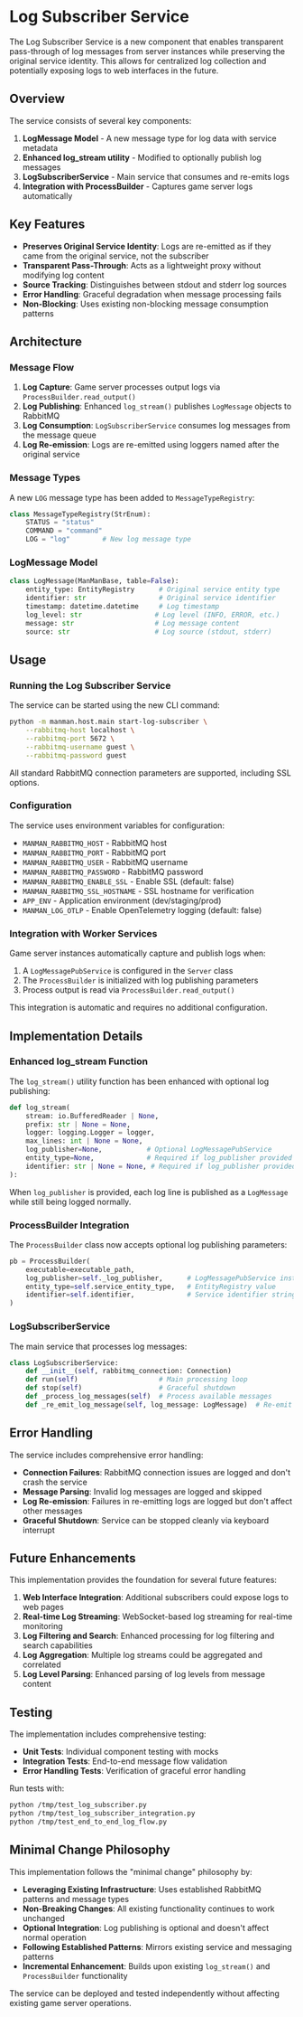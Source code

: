 # Log Subscriber Service

The Log Subscriber Service is a new component that enables transparent pass-through of log messages from server instances while preserving the original service identity. This allows for centralized log collection and potentially exposing logs to web interfaces in the future.

## Overview

The service consists of several key components:

1. **LogMessage Model** - A new message type for log data with service metadata
2. **Enhanced log_stream utility** - Modified to optionally publish log messages
3. **LogSubscriberService** - Main service that consumes and re-emits logs
4. **Integration with ProcessBuilder** - Captures game server logs automatically

## Key Features

- **Preserves Original Service Identity**: Logs are re-emitted as if they came from the original service, not the subscriber
- **Transparent Pass-Through**: Acts as a lightweight proxy without modifying log content
- **Source Tracking**: Distinguishes between stdout and stderr log sources
- **Error Handling**: Graceful degradation when message processing fails
- **Non-Blocking**: Uses existing non-blocking message consumption patterns

## Architecture

### Message Flow

1. **Log Capture**: Game server processes output logs via `ProcessBuilder.read_output()`
2. **Log Publishing**: Enhanced `log_stream()` publishes `LogMessage` objects to RabbitMQ
3. **Log Consumption**: `LogSubscriberService` consumes log messages from the message queue
4. **Log Re-emission**: Logs are re-emitted using loggers named after the original service

### Message Types

A new `LOG` message type has been added to `MessageTypeRegistry`:

```python
class MessageTypeRegistry(StrEnum):
    STATUS = "status"
    COMMAND = "command"
    LOG = "log"        # New log message type
```

### LogMessage Model

```python
class LogMessage(ManManBase, table=False):
    entity_type: EntityRegistry      # Original service entity type
    identifier: str                  # Original service identifier
    timestamp: datetime.datetime     # Log timestamp
    log_level: str                  # Log level (INFO, ERROR, etc.)
    message: str                    # Log message content
    source: str                     # Log source (stdout, stderr)
```

## Usage

### Running the Log Subscriber Service

The service can be started using the new CLI command:

```bash
python -m manman.host.main start-log-subscriber \
    --rabbitmq-host localhost \
    --rabbitmq-port 5672 \
    --rabbitmq-username guest \
    --rabbitmq-password guest
```

All standard RabbitMQ connection parameters are supported, including SSL options.

### Configuration

The service uses environment variables for configuration:

- `MANMAN_RABBITMQ_HOST` - RabbitMQ host
- `MANMAN_RABBITMQ_PORT` - RabbitMQ port  
- `MANMAN_RABBITMQ_USER` - RabbitMQ username
- `MANMAN_RABBITMQ_PASSWORD` - RabbitMQ password
- `MANMAN_RABBITMQ_ENABLE_SSL` - Enable SSL (default: false)
- `MANMAN_RABBITMQ_SSL_HOSTNAME` - SSL hostname for verification
- `APP_ENV` - Application environment (dev/staging/prod)
- `MANMAN_LOG_OTLP` - Enable OpenTelemetry logging (default: false)

### Integration with Worker Services

Game server instances automatically capture and publish logs when:

1. A `LogMessagePubService` is configured in the `Server` class
2. The `ProcessBuilder` is initialized with log publishing parameters
3. Process output is read via `ProcessBuilder.read_output()`

This integration is automatic and requires no additional configuration.

## Implementation Details

### Enhanced log_stream Function

The `log_stream()` utility function has been enhanced with optional log publishing:

```python
def log_stream(
    stream: io.BufferedReader | None,
    prefix: str | None = None,
    logger: logging.Logger = logger,
    max_lines: int | None = None,
    log_publisher=None,           # Optional LogMessagePubService
    entity_type=None,             # Required if log_publisher provided
    identifier: str | None = None, # Required if log_publisher provided
):
```

When `log_publisher` is provided, each log line is published as a `LogMessage` while still being logged normally.

### ProcessBuilder Integration

The `ProcessBuilder` class now accepts optional log publishing parameters:

```python
pb = ProcessBuilder(
    executable=executable_path,
    log_publisher=self._log_publisher,      # LogMessagePubService instance
    entity_type=self.service_entity_type,   # EntityRegistry value
    identifier=self.identifier,             # Service identifier string
)
```

### LogSubscriberService

The main service that processes log messages:

```python
class LogSubscriberService:
    def __init__(self, rabbitmq_connection: Connection)
    def run(self)                    # Main processing loop
    def stop(self)                   # Graceful shutdown
    def _process_log_messages(self)  # Process available messages
    def _re_emit_log_message(self, log_message: LogMessage)  # Re-emit logs
```

## Error Handling

The service includes comprehensive error handling:

- **Connection Failures**: RabbitMQ connection issues are logged and don't crash the service
- **Message Parsing**: Invalid log messages are logged and skipped
- **Log Re-emission**: Failures in re-emitting logs are logged but don't affect other messages
- **Graceful Shutdown**: Service can be stopped cleanly via keyboard interrupt

## Future Enhancements

This implementation provides the foundation for several future features:

1. **Web Interface Integration**: Additional subscribers could expose logs to web pages
2. **Real-time Log Streaming**: WebSocket-based log streaming for real-time monitoring
3. **Log Filtering and Search**: Enhanced processing for log filtering and search capabilities
4. **Log Aggregation**: Multiple log streams could be aggregated and correlated
5. **Log Level Parsing**: Enhanced parsing of log levels from message content

## Testing

The implementation includes comprehensive testing:

- **Unit Tests**: Individual component testing with mocks
- **Integration Tests**: End-to-end message flow validation
- **Error Handling Tests**: Verification of graceful error handling

Run tests with:
```bash
python /tmp/test_log_subscriber.py
python /tmp/test_log_subscriber_integration.py  
python /tmp/test_end_to_end_log_flow.py
```

## Minimal Change Philosophy

This implementation follows the "minimal change" philosophy by:

- **Leveraging Existing Infrastructure**: Uses established RabbitMQ patterns and message types
- **Non-Breaking Changes**: All existing functionality continues to work unchanged  
- **Optional Integration**: Log publishing is optional and doesn't affect normal operation
- **Following Established Patterns**: Mirrors existing service and messaging patterns
- **Incremental Enhancement**: Builds upon existing `log_stream()` and `ProcessBuilder` functionality

The service can be deployed and tested independently without affecting existing game server operations.